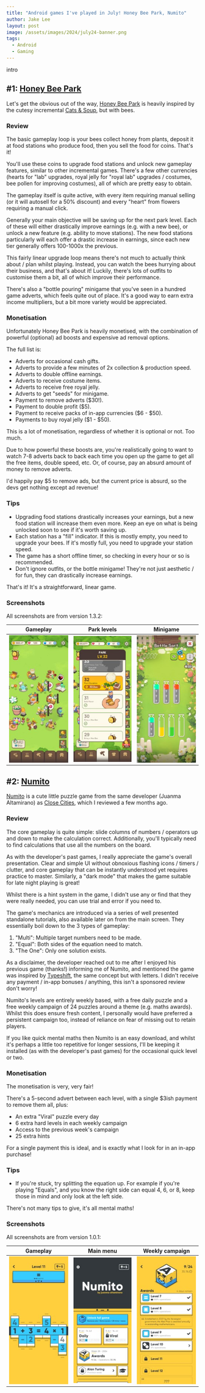 ```yaml
---
title: "Android games I've played in July! Honey Bee Park, Numito"
author: Jake Lee
layout: post
image: /assets/images/2024/july24-banner.png
tags:
  - Android
  - Gaming
---
```


intro

## #1: [Honey Bee Park](https://play.google.com/store/apps/details?id=net.gameduo.hbp)

Let's get the obvious out of the way, [Honey Bee Park](https://play.google.com/store/apps/details?id=net.gameduo.hbp) is heavily inspired by the cutesy incremental [Cats & Soup](https://play.google.com/store/apps/details?id=com.hidea.cat), but with bees.

### Review

The basic gameplay loop is your bees collect honey from plants, deposit it at food stations who produce food, then you sell the food for coins. That's it!

You'll use these coins to upgrade food stations and unlock new gameplay features, similar to other incremental games. There's a few other currencies (hearts for "lab" upgrades, royal jelly for "royal lab" upgrades / costumes, bee pollen for improving costumes), all of which are pretty easy to obtain.

The gameplay itself is quite active, with every item requiring manual selling (or it will autosell for a 50% discount) and every "heart" from flowers requiring a manual click.

Generally your main objective will be saving up for the next park level. Each of these will either drastically improve earnings (e.g. with a new bee), or unlock a new feature (e.g. ability to move stations). The new food stations particularly will each offer a drastic increase in earnings, since each new tier generally offers 100-1000x the previous.

This fairly linear upgrade loop means there's not much to actually think about / plan whilst playing. Instead, you can watch the bees hurrying about their business, and that's about it! Luckily, there's lots of outfits to customise them a bit, all of which improve their performance.

There's also a "bottle pouring" minigame that you've seen in a hundred game adverts, which feels quite out of place. It's a good way to earn extra income multipliers, but a bit more variety would be appreciated.

### Monetisation

Unfortunately Honey Bee Park is heavily monetised, with the combination of powerful (optional) ad boosts and expensive ad removal options.

The full list is:

- Adverts for occasional cash gifts.
- Adverts to provide a few minutes of 2x collection & production speed.
- Adverts to double offline earnings.
- Adverts to receive costume items.
- Adverts to receive free royal jelly.
- Adverts to get "seeds" for minigame.
- Payment to remove adverts ($30!).
- Payment to double profit ($5).
- Payment to receive packs of in-app currencies ($6 - $50).
- Payments to buy royal jelly ($1 - $50).

This is a lot of monetisation, regardless of whether it is optional or not. Too much.

Due to how powerful these boosts are, you're realistically going to want to watch 7-8 adverts back to back each time you open up the game to get all the free items, double speed, etc. Or, of course, pay an absurd amount of money to remove adverts.

I'd happily pay $5 to remove ads, but the current price is absurd, so the devs get nothing except ad revenue!

### Tips

- Upgrading food stations drastically increases your earnings, but a new food station will increase them even more. Keep an eye on what is being unlocked soon to see if it's worth saving up.
- Each station has a "fill" indicator. If this is mostly empty, you need to upgrade your bees. If it's mostly full, you need to upgrade your station speed.
- The game has a short offline timer, so checking in every hour or so is recommended.
- Don't ignore outfits, or the bottle minigame! They're not just aesthetic / for fun, they can drastically increase earnings.

That's it! It's a straightforward, linear game.

### Screenshots

All screenshots are from version 1.3.2:

|                                                    Gameplay                                                    |                                                 Park levels                                                  |                                                    Minigame                                                    |
| :------------------------------------------------------------------------------------------------------------: | :----------------------------------------------------------------------------------------------------------: | :------------------------------------------------------------------------------------------------------------: |
| [![Honey Bee Park gameplay](/assets/images/2024/july-bee-1-thumbnail.jpg)](/assets/images/2024/july-bee-1.jpg) | [![Honey Bee Park levels](/assets/images/2024/july-bee-2-thumbnail.jpg)](/assets/images/2024/july-bee-2.jpg) | [![Honey Bee Park minigame](/assets/images/2024/july-bee-3-thumbnail.jpg)](/assets/images/2024/july-bee-3.jpg) |

## #2: [Numito](https://play.google.com/store/apps/details?id=com.juan.ma.nudoku)

[Numito](https://play.google.com/store/apps/details?id=com.juan.ma.nudoku) is a cute little puzzle game from the same developer (Juanma Altamirano) as [Close Cities](/android-games-late-april-2024/#2-close-cities), which I reviewed a few months ago.

### Review

The core gameplay is quite simple: slide columns of numbers / operators up and down to make the calculation correct. Additionally, you'll typically need to find calculations that use all the numbers on the board.

As with the developer's past games, I really appreciate the game's overall presentation. Clear and simple UI without obnoxious flashing icons / timers / clutter, and core gameplay that can be instantly understood yet requires practice to master. Similarly, a "dark mode" that makes the game suitable for late night playing is great!

Whilst there is a hint system in the game, I didn't use any or find that they were really needed, you can use trial and error if you need to.

The game's mechanics are introduced via a series of well presented standalone tutorials, also available later on from the main screen. They essentially boil down to the 3 types of gameplay:

1. "Multi": Multiple target numbers need to be made.
2. "Equal": Both sides of the equation need to match.
3. "The One": Only one solution exists.

As a disclaimer, the developer reached out to me after I enjoyed his previous game (thanks!) informing me of Numito, and mentioned the game was inspired by [Typeshift](https://play.google.com/store/apps/details?id=com.noodlecake.typeshift), the same concept but with letters. I didn't receive any payment / in-app bonuses / anything, this isn't a sponsored review don't worry!

Numito's levels are entirely weekly based, with a free daily puzzle and a free weekly campaign of 24 puzzles around a theme (e.g. maths awards). Whilst this does ensure fresh content, I personally would have preferred a persistent campaign too, instead of reliance on fear of missing out to retain players.

If you like quick mental maths then Numito is an easy download, and whilst it's perhaps a little too repetitive for longer sessions, I'll be keeping it installed (as with the developer's past games) for the occasional quick level or two.

### Monetisation

The monetisation is very, very fair!

There's a 5-second advert between each level, with a single $3ish payment to remove them all, plus:

- An extra "Viral" puzzle every day
- 6 extra hard levels in each weekly campaign
- Access to the previous week's campaign
- 25 extra hints

For a single payment this is ideal, and is exactly what I look for in an in-app purchase!

### Tips

- If you're stuck, try splitting the equation up. For example if you're playing "Equals", and you know the right side can equal 4, 6, or 8, keep those in mind and only look at the left side.

There's not many tips to give, it's all mental maths!

### Screenshots

All screenshots are from version 1.0.1:

|                                                Gameplay                                                |                                                Main menu                                                |                                                Weekly campaign                                                |
| :----------------------------------------------------------------------------------------------------: | :-----------------------------------------------------------------------------------------------------: | :-----------------------------------------------------------------------------------------------------------: |
| [![Numito gameplay](/assets/images/2024/july-num-1-thumbnail.jpg)](/assets/images/2024/july-num-1.jpg) | [![Numito main menu](/assets/images/2024/july-num-2-thumbnail.jpg)](/assets/images/2024/july-num-2.jpg) | [![Numito weekly campaign](/assets/images/2024/july-num-3-thumbnail.jpg)](/assets/images/2024/july-num-3.jpg) |
